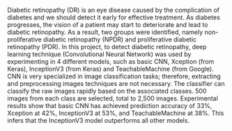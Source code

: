 Diabetic retinopathy (DR) is an eye disease caused by the complication of diabetes and we should detect it early for effective treatment. As diabetes progresses, the vision of a patient may start to deteriorate and lead to diabetic retinopathy. As a result, two groups were identified, namely non-proliferative diabetic retinopathy (NPDR) and proliferative diabetic retinopathy (PDR). In this project, to detect diabetic retinopathy, deep learning technique (Convolutional Neural Network) was used by experimenting in 4 different models, such as basic CNN, Xception (from Keras), InceptionV3 (from Keras) and TeachableMachine (from Google). CNN is very specialized in image classification tasks; therefore, extracting and preprocessing images techniques are not necessary.  The classifier can classify the raw images rapidly based on the associated classes. 500 images from each class are selected, total to 2,500 images. Experimental results show that basic CNN has achieved prediction accuracy of 33%, Xception at 42%, InceptionV3 at 53%, and TeachableMachine at 38%. This infers that the InceptionV3 model outperforms all other models. 

